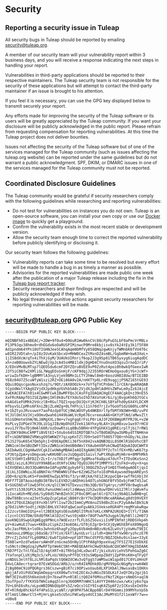# Security

## Reporting a security issue in Tuleap

All security bugs in Tuleap should be reported by emailing security@tuleap.org.

A member of our security team will your vulnerability report within 3 business days, and you will receive a response
indicating the next steps in handling your report.

Vulnerabilities in third-party applications should be reported to their respective maintainers. The Tuleap security team
is not responsible for the security of these applications but will attempt to contact the third-party maintainer if an
issue is brought to his attention.

If you feel it is necessary, you can use the GPG key displayed below to transmit securely your report.

Any efforts made for improving the security of the Tuleap software or its users will be greatly appreciated by the
Tuleap community. If you want your disclosure will be publicly acknowledged in the public report. Please refrain from
requesting compensation for reporting vulnerabilities. At this time the Tuleap project does not deliver bounties.

Issues not affecting the security of the Tuleap software but of one of the services managed for the Tuleap community
(such as issues affecting the tuleap.org website) can be reported under the same guidelines but do not warrant a public
acknowledgment. SPF, DKIM, or DMARC issues in one of the services managed for the Tuleap community must not be reported.

## Coordinated Disclosure Guidelines

The Tuleap community would be grateful if security researchers comply with the following guidelines while researching
and reporting vulnerabilities:
 * Do not test for vulnerabilities on instances you do not own. Tuleap is an open-source software, you can install your
 own copy or use our [Docker image](https://hub.docker.com/r/tuleap/tuleap-community-edition) to quickly get a playground.
 * Confirm the vulnerability exists in the most recent stable or development version.
 * Allow the security team enough time to correct the reported vulnerability before publicly identifying or disclosing
it.

Our security team follows the following guidelines:
 * Vulnerability reports can take some time to be resolved but every effort will be made to handle a bug in as timely a
manner as possible.
 * Advisories for the reported vulnerabilities are made public one week after the publication of a major Tuleap release
including the fix in the [Tuleap bug report tracker](https://tuleap.net/plugins/tracker/?tracker=140).
 * Security researchers and their findings are respected and will be publicly acknowledged if they wish.
 * No legal threats nor punitive actions against security researchers for reporting vulnerabilities will be made.

## security@tuleap.org GPG Public Key

```
-----BEGIN PGP PUBLIC KEY BLOCK-----

mQINBFh01x4BEAC/+2DW+9fOu4+D0UuR1Ww0knCVc88cPpPuGSLbF0aPmcVrM8Lv
P13P9Jqv38hmu9rdhEGdx6oOaRUSPIMinwcP0Mre8kbjisv8sYk24tEy3k1f5F8H
Ad1pndm64YPn18UTIGHNJeeSCAhqAqm0bMfVy858QNqzgwKnjyTWMnbK6fVU4T6c
w8IR2JVDtah+/pI8zIUvKakSbcxU+MHW0CexZtMxnDZ4smBL/GgbmRW+kw63XeL+
1jIS8dXcW/qTx4iThXjGyM/3UAUkUIRnrif6op2J3g9Sp81TB6Syxyg6iugAqdDC
xh+zeB0UowxbZYLNEwdjVpJcA45sHMB1ldkjDgHD4CYnuOnoXO3qsu3rnoQJriP/
X/EDnVMvBLMTsp7lQEOSdu6cmF2DYZQruBVEE9vP0ZzRut4poi0h0wkQfGeexIwR
J3fSiC08fw2XMliGL7WqgEOsGnHjF/cKF9dqjJ2355ROrWEHoOgxou0jYG+JcWf+
wriwZofkDH+lgBMMYlA3nyLVjek9BMn1LCTYJhWwl0m0r6oozUH8I8Uw/BTIEIBD
YE8z04U7Z5cuWfyW1szi2RZ+OEi86A0v2A/nHXTYp0LrdE9sqgjjP5NZ165tGE93
QQui8QqscgasNuxshzq7s/9Qt/zAX8OOzk+x7oYfgTVCPnbmcl1rCEArgwARAQAB
tCpUdWxlYXAgU2VjdXJpdHkgVGVhbSA8c2VjdXJpdHlAdHVsZWFwLm9yZz6JAjcE
EwEKACEFAlh01x4CGwMFCwkIBwMFFQoJCAsFFgIDAQACHgECF4AACgkQ+z39nE55
XxFRcRAApTO1ISEZpNmjIHl0k8ufEYXdo5oIhD7AVaYoKr6i/gjBvgoKh6QJtGCs
nkAGdieFUMhk2VdczlB+RGulTQZ1+pqcDUJQsYjKJKCH8LSBYaFhd0y6X4YLDCXM
HfbyvSLCpMhs6FXniZBjZLeWZg+0LfHFhjLl11n70d7rjIvTGoUfSdzG60hLc0P4
k+1bZtyoJRvsvwoY7aoP4zdp8fUCj9WLWUVFy64NKBXrlfpfbMfXN3WH+NB/uvPV
VCJUlOmlkVJXjxOOmvQwah6iH49baWLVcRp676cvreeuAA6+GKYzPlNd/aMwvZlt
hSiGOHoteShW/NLJAMgXXLi9m+v7xgFgqErFsLP0riAJ3F2EKBWgURfPRJ9L+v2W
HsPLvyIUPGeV7K39LiU1gJIBzWpOhUXIVek13AYhxy9LAX+1kpH8xuv1wx97rHCU
evu1JY7bu7Dj0m6l66R/ozDowRtsLq0Bu5BRHr4YPgGhKX1g0REirplTjbi7rRW1
byJDKY0dHuCkMPTiBVEtEI+5Xubs64SSIRDTQB7nJvTBdDADhpw3bMbydTTNHKnm
OT+ikDNfBN0ZVRWsgO95WKWZY7qixpKnTZl7D9+SeOTf50O577Q0rnhGDy/kLibe
FSJS27GuK6S47Qm5phjI+D9EApDKCi36f5nX042vxAQNB3QiL8S0KlR1bGVhcCBT
ZWN1cml0eSBUZWFtIDxzZWN1cml0eUB0dWxlYXAubmV0PokCNwQTAQoAIQUCWHTX
3AIbAwULCQgHAwUVCgkICwUWAgMBAAIeAQIXgAAKCRD7Pf2cTnlfEX+MD/wK67tp
cP36tpZpA+ysDmgvam/wKHU0BlovJsQQgoD1Saivl7wPtXRqkuMjH6rm+8MPhMkh
bXCStbHYIxBFD2ZrZL+Ir/o7XDJfzMfqgr3g8Mxaf6a8pz47duY7+ITDsOKxSnn2
iRQ1/aizL8JRViUY99ABEacdtHfsC6Nz7QyEUJ0GfP1MMPYSif2sFkd+vOy+X+qo
hIXVQEWiL0U33QuWHVAeIAPugVNCgyby6FSj30QGZ9ZvyF1HQIfhm6gwAOEtjqsI
jEikL3I8WNiuJEaBNH74cfPWbWNViF0wr6ZzWGZSofo1EdPHk4ywsmd9qoAREyn5
zDD+8/q19LoKS+FUe8HEhwZpLNT0if3/yrARjkA/hE1ZJKzpoCQA+swTfH1Xbj3V
HDFf7T1BTAoazdqBU38fBstLEVXDJjAKDhHib4O7LohGNGFBfV5OxbjFmKT45JaC
E+SUG5NIvFlUwQ3FhCcH/qlCC9KYGTDxvuitNs3QD/6V7g4ryc/sMfV8r8wgbsaR
SwVtti530JGPCkJNSLFwnuUHmle4zlz4WwwyJ2h2wz8uwYDHrvG127RlrJgWvmfu
11IocaKUh+MEzb6/SyD8dS7WnBZoh3C2F0oC8Mlqel6lrQ7Ctaj9bAQ1JwBHB+gC
JBwT88Bcsnca23ot5uQpZcpCp6aCjB86YcBrY7kCDQRYdNceARAAwLg0dtD9VEXY
IKkt2TQsEZAGgt6YvXblSPYl1sw72b2ImmCyMVAnuZS9dBxZCecP2yGA4wlBk5LN
g7DdJihMr5odtj/KQblBHLVX74GFqQwCaoFgvAKkJSVekseRGR4PtrmqMYakwRqw
LI2zcvt8mGIQtp+xlt2BE83gXsOEoubRQlItMs67oKLcXNPA2UKUQ3+IlYl/T1NA
clzcnlCXSTDW/OXdQfRKlAlD2zCYwstOjmBX+78GP7wkPb3ugpklNyhBlli2H073
GaxKNQ10SwpGXgWEgg9PNnLn7WdEvzzrfLFLbSZSGvxiiIsMPINfmtjRDDSVkp4h
pV+AiwHuEJ7uwu+KKBszCipkZzZ4o6OAi/GT0jEZgrQ+5CXjQyWGhE8FoX89NgoQ
w5cJasFRHLk+loOks3whnUz6hagFy2Opy6Vb4m8nN0zvNz62LwVsYjyVwHuT9EIC
YmmSouLz0MGgcj68aSB/37YCuV/EkTlAynULvrlizldh+QHef8fVw90ryzhczE7R
ZPrcZjZxhGfYLg98MA2/EwbTIpbO+epF1DT7NsCdtPFD/BQZJQk6u9in1ae+33yE
f58Blw+OzdfwdaersAWn0FznGcma5OnNy1CPtPA8gh9pxeVuq2TF5IZ7E1SVDkXE
tu5NctcOWgdzqJyMwRFTptWe6CSNt+MAEQEAAYkCHwQYAQoACQUCWHTXHgIbDAAK
CRD7Pf2cTnlfEaZlD/4gtXRT+8iTRhSg34LxDwc4T/jkixXuVziehV5PehGaZg6C
7YafonpCLUXjMq3cS/xPLnU/XKOynPfFQCt93sSWQpepZ8dYjZpP9hsKH+qTFyQf
ynNDUi3elhT8LzLhMl8aPqdctQ6WZdCWu3vQfgg57aWMSwiW1qpd017C0YLUHnUF
D4vLCAOecrtqrar07EsWSOGd/ARbJ/o/nR4IkMOhk0D/qMV99pGcNGgMys+wH4WX
ZjBg00mC9iUPQGRgrs36Cszw+gBiR7ci9OPiwsUaub8LXP1KbAlJNwsasBx1OHXn
qmjjAfzOiPdGCWqGmDepgroXX06wTsYnE2EC4x2uNGvZ6SOLKiFJeQYIKyJgzjb1
9Wf3EIVu055h6keUo0jD+7bxwFPu+RlBlitQ0Z4f6MVuzFNzT2KgorxNmOS+aqlN
J5uTFpu7/fYKXSbTWkCoAqq5lnrqJ66DRM7nWHCSiAVYYIH46nzwx/wKxjy6o7qa
7U+L6hE6sRs/oLpxWBIDNbQUpOFs5Z/eQcslGIY9IsqK4ZSp6F2zICKxsEeIm59v
XF+RlRdp8hckGf4f4PaS1LycaNT//qK9PH75ACBpp8BlrD4Y0Gmmi199MYhxVp5b
6TlmU1ldWwrCl5+MjHrLgkse5cU5niFWCwdyo4VCI3AcJMuMYd1f2l1exWfr7w==
=U8e8
-----END PGP PUBLIC KEY BLOCK-----
```
